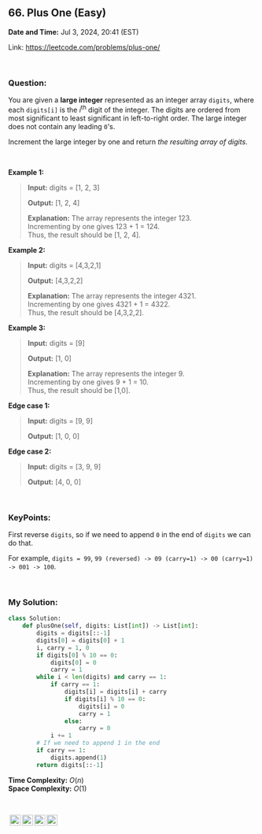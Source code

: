 ## 66. Plus One (Easy)
**Date and Time:** Jul 3, 2024, 20:41 (EST)

Link: https://leetcode.com/problems/plus-one/

<br>

### Question:
You are given a **large integer** represented as an integer array `digits`, where each `digits[i]` is the $i^\text{th}$ digit of the integer. The digits are ordered from most significant to least significant in left-to-right order. The large integer does not contain any leading `0`'s.

Increment the large integer by one and return _the resulting array of digits_.

<br>

**Example 1:**
> **Input:** digits = [1, 2, 3]
> 
> **Output:** [1, 2, 4]
>
> **Explanation:** The array represents the integer 123. <br>
> Incrementing by one gives 123 + 1 = 124. <br>
> Thus, the result should be [1, 2, 4].

**Example 2:**
> **Input:** digits = [4,3,2,1]
> 
> **Output:** [4,3,2,2]
>
> **Explanation:** The array represents the integer 4321. <br>
> Incrementing by one gives 4321 + 1 = 4322. <br>
> Thus, the result should be [4,3,2,2].

**Example 3:**
> **Input:** digits = [9]
> 
> **Output:** [1, 0]
>
> **Explanation:** The array represents the integer 9. <br>
> Incrementing by one gives 9 + 1 = 10. <br>
> Thus, the result should be [1,0].

**Edge case 1:**
> **Input:** digits = [9, 9]
>
> **Output:** [1, 0, 0]

**Edge case 2:**
> **Input:** digits = [3, 9, 9]
>
> **Output:** [4, 0, 0]

<br>

### KeyPoints: 
First reverse `digits`, so if we need to append `0` in the end of `digits` we can do that. 

For example, `digits = 99`, `99 (reversed) -> 09 (carry=1) -> 00 (carry=1) -> 001 -> 100`. 

<br>

### My Solution:
```python
class Solution:
    def plusOne(self, digits: List[int]) -> List[int]:
        digits = digits[::-1]
        digits[0] = digits[0] + 1
        i, carry = 1, 0
        if digits[0] % 10 == 0:
            digits[0] = 0
            carry = 1
        while i < len(digits) and carry == 1:
            if carry == 1:
                digits[i] = digits[i] + carry
                if digits[i] % 10 == 0:
                    digits[i] = 0
                    carry = 1
                else:
                    carry = 0
            i += 1
        # If we need to append 1 in the end
        if carry == 1:
            digits.append(1)
        return digits[::-1]
```
**Time Complexity:** $O(n)$ <br>
**Space Complexity:** $O(1)$

<br>

<img style="height:22px!important;margin-left:3px;vertical-align:text-bottom;" src="https://mirrors.creativecommons.org/presskit/icons/cc.svg?ref=chooser-v1" alt="CC BY-NC-SA" title="CC BY-NC-SA"><img style="height:22px!important;margin-left:3px;vertical-align:text-bottom;" src="https://mirrors.creativecommons.org/presskit/icons/by.svg?ref=chooser-v1" alt="BY: credit must be given to the creator" title="BY: credit must be given to the creator"><img style="height:22px!important;margin-left:3px;vertical-align:text-bottom;" src="https://mirrors.creativecommons.org/presskit/icons/nc.svg?ref=chooser-v1" alt="NC: Only noncommercial uses of the work are permitted" title="NC: Only noncommercial uses of the work are permitted"><img style="height:22px!important;margin-left:3px;vertical-align:text-bottom;" src="https://mirrors.creativecommons.org/presskit/icons/sa.svg?ref=chooser-v1" alt="SA: Adaptations must be shared under the same terms" title="SA: Adaptations must be shared under the same terms">